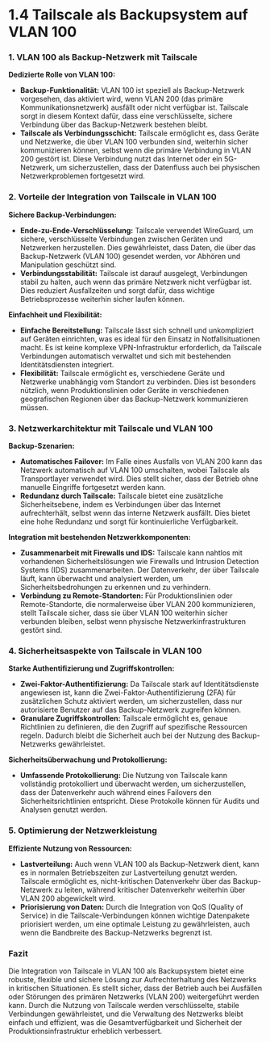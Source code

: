 # 1.4 Tailscale als Backupsystem auf VLAN 100


### 1. **VLAN 100 als Backup-Netzwerk mit Tailscale**

**Dedizierte Rolle von VLAN 100:**

- **Backup-Funktionalität:** VLAN 100 ist speziell als Backup-Netzwerk vorgesehen, das aktiviert wird, wenn VLAN 200 (das primäre Kommunikationsnetzwerk) ausfällt oder nicht verfügbar ist. Tailscale sorgt in diesem Kontext dafür, dass eine verschlüsselte, sichere Verbindung über das Backup-Netzwerk bestehen bleibt.
- **Tailscale als Verbindungsschicht:** Tailscale ermöglicht es, dass Geräte und Netzwerke, die über VLAN 100 verbunden sind, weiterhin sicher kommunizieren können, selbst wenn die primäre Verbindung in VLAN 200 gestört ist. Diese Verbindung nutzt das Internet oder ein 5G-Netzwerk, um sicherzustellen, dass der Datenfluss auch bei physischen Netzwerkproblemen fortgesetzt wird.

### 2. **Vorteile der Integration von Tailscale in VLAN 100**

**Sichere Backup-Verbindungen:**

- **Ende-zu-Ende-Verschlüsselung:** Tailscale verwendet WireGuard, um sichere, verschlüsselte Verbindungen zwischen Geräten und Netzwerken herzustellen. Dies gewährleistet, dass Daten, die über das Backup-Netzwerk (VLAN 100) gesendet werden, vor Abhören und Manipulation geschützt sind.
- **Verbindungsstabilität:** Tailscale ist darauf ausgelegt, Verbindungen stabil zu halten, auch wenn das primäre Netzwerk nicht verfügbar ist. Dies reduziert Ausfallzeiten und sorgt dafür, dass wichtige Betriebsprozesse weiterhin sicher laufen können.

**Einfachheit und Flexibilität:**

- **Einfache Bereitstellung:** Tailscale lässt sich schnell und unkompliziert auf Geräten einrichten, was es ideal für den Einsatz in Notfallsituationen macht. Es ist keine komplexe VPN-Infrastruktur erforderlich, da Tailscale Verbindungen automatisch verwaltet und sich mit bestehenden Identitätsdiensten integriert.
- **Flexibilität:** Tailscale ermöglicht es, verschiedene Geräte und Netzwerke unabhängig vom Standort zu verbinden. Dies ist besonders nützlich, wenn Produktionslinien oder Geräte in verschiedenen geografischen Regionen über das Backup-Netzwerk kommunizieren müssen.

### 3. **Netzwerkarchitektur mit Tailscale und VLAN 100**

**Backup-Szenarien:**

- **Automatisches Failover:** Im Falle eines Ausfalls von VLAN 200 kann das Netzwerk automatisch auf VLAN 100 umschalten, wobei Tailscale als Transportlayer verwendet wird. Dies stellt sicher, dass der Betrieb ohne manuelle Eingriffe fortgesetzt werden kann.
- **Redundanz durch Tailscale:** Tailscale bietet eine zusätzliche Sicherheitsebene, indem es Verbindungen über das Internet aufrechterhält, selbst wenn das interne Netzwerk ausfällt. Dies bietet eine hohe Redundanz und sorgt für kontinuierliche Verfügbarkeit.

**Integration mit bestehenden Netzwerkkomponenten:**

- **Zusammenarbeit mit Firewalls und IDS:** Tailscale kann nahtlos mit vorhandenen Sicherheitslösungen wie Firewalls und Intrusion Detection Systems (IDS) zusammenarbeiten. Der Datenverkehr, der über Tailscale läuft, kann überwacht und analysiert werden, um Sicherheitsbedrohungen zu erkennen und zu verhindern.
- **Verbindung zu Remote-Standorten:** Für Produktionslinien oder Remote-Standorte, die normalerweise über VLAN 200 kommunizieren, stellt Tailscale sicher, dass sie über VLAN 100 weiterhin sicher verbunden bleiben, selbst wenn physische Netzwerkinfrastrukturen gestört sind.

### 4. **Sicherheitsaspekte von Tailscale in VLAN 100**

**Starke Authentifizierung und Zugriffskontrollen:**

- **Zwei-Faktor-Authentifizierung:** Da Tailscale stark auf Identitätsdienste angewiesen ist, kann die Zwei-Faktor-Authentifizierung (2FA) für zusätzlichen Schutz aktiviert werden, um sicherzustellen, dass nur autorisierte Benutzer auf das Backup-Netzwerk zugreifen können.
- **Granulare Zugriffskontrollen:** Tailscale ermöglicht es, genaue Richtlinien zu definieren, die den Zugriff auf spezifische Ressourcen regeln. Dadurch bleibt die Sicherheit auch bei der Nutzung des Backup-Netzwerks gewährleistet.

**Sicherheitsüberwachung und Protokollierung:**

- **Umfassende Protokollierung:** Die Nutzung von Tailscale kann vollständig protokolliert und überwacht werden, um sicherzustellen, dass der Datenverkehr auch während eines Failovers den Sicherheitsrichtlinien entspricht. Diese Protokolle können für Audits und Analysen genutzt werden.

### 5. **Optimierung der Netzwerkleistung**

**Effiziente Nutzung von Ressourcen:**

- **Lastverteilung:** Auch wenn VLAN 100 als Backup-Netzwerk dient, kann es in normalen Betriebszeiten zur Lastverteilung genutzt werden. Tailscale ermöglicht es, nicht-kritischen Datenverkehr über das Backup-Netzwerk zu leiten, während kritischer Datenverkehr weiterhin über VLAN 200 abgewickelt wird.
- **Priorisierung von Daten:** Durch die Integration von QoS (Quality of Service) in die Tailscale-Verbindungen können wichtige Datenpakete priorisiert werden, um eine optimale Leistung zu gewährleisten, auch wenn die Bandbreite des Backup-Netzwerks begrenzt ist.

### Fazit

Die Integration von Tailscale in VLAN 100 als Backupsystem bietet eine robuste, flexible und sichere Lösung zur Aufrechterhaltung des Netzwerks in kritischen Situationen. Es stellt sicher, dass der Betrieb auch bei Ausfällen oder Störungen des primären Netzwerks (VLAN 200) weitergeführt werden kann. Durch die Nutzung von Tailscale werden verschlüsselte, stabile Verbindungen gewährleistet, und die Verwaltung des Netzwerks bleibt einfach und effizient, was die Gesamtverfügbarkeit und Sicherheit der Produktionsinfrastruktur erheblich verbessert.